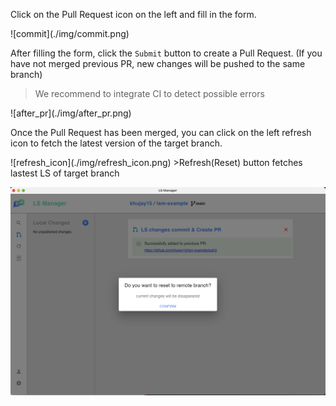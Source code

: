 Click on the Pull Request icon on the left and fill in the form.

<div style={{textAlign: 'center'}}>
![commit](./img/commit.png)
</div>

After filling the form, click the `Submit` button to create a Pull Request. (If you have not merged previous PR, new changes will be pushed to the same branch)

> We recommend to integrate CI to detect possible errors

<div style={{textAlign: 'center'}}>
![after_pr](./img/after_pr.png)
</div>

Once the Pull Request has been merged, you can click on the left refresh icon to fetch the latest version of the target branch.

<div style={{textAlign: 'center'}}>
![refresh_icon](./img/refresh_icon.png)
>Refresh(Reset) button fetches lastest LS of target branch

![refresh](./img/refresh.png)

</div>
